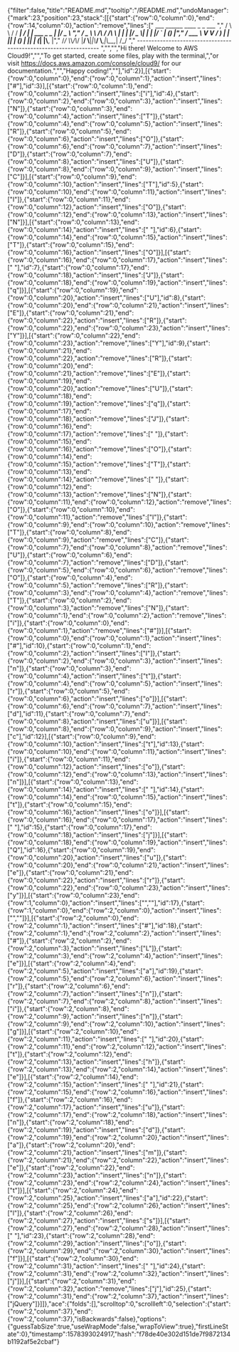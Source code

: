 {"filter":false,"title":"README.md","tooltip":"/README.md","undoManager":{"mark":23,"position":23,"stack":[[{"start":{"row":0,"column":0},"end":{"row":14,"column":0},"action":"remove","lines":["         ___        ______     ____ _                 _  ___  ","        / \\ \\      / / ___|   / ___| | ___  _   _  __| |/ _ \\ ","       / _ \\ \\ /\\ / /\\___ \\  | |   | |/ _ \\| | | |/ _` | (_) |","      / ___ \\ V  V /  ___) | | |___| | (_) | |_| | (_| |\\__, |","     /_/   \\_\\_/\\_/  |____/   \\____|_|\\___/ \\__,_|\\__,_|  /_/ "," ----------------------------------------------------------------- ","","","Hi there! Welcome to AWS Cloud9!","","To get started, create some files, play with the terminal,","or visit https://docs.aws.amazon.com/console/cloud9/ for our documentation.","","Happy coding!",""],"id":2}],[{"start":{"row":0,"column":0},"end":{"row":0,"column":1},"action":"insert","lines":["#"],"id":3}],[{"start":{"row":0,"column":1},"end":{"row":0,"column":2},"action":"insert","lines":["i"],"id":4},{"start":{"row":0,"column":2},"end":{"row":0,"column":3},"action":"insert","lines":["N"]},{"start":{"row":0,"column":3},"end":{"row":0,"column":4},"action":"insert","lines":["T"]},{"start":{"row":0,"column":4},"end":{"row":0,"column":5},"action":"insert","lines":["R"]},{"start":{"row":0,"column":5},"end":{"row":0,"column":6},"action":"insert","lines":["O"]},{"start":{"row":0,"column":6},"end":{"row":0,"column":7},"action":"insert","lines":["D"]},{"start":{"row":0,"column":7},"end":{"row":0,"column":8},"action":"insert","lines":["U"]},{"start":{"row":0,"column":8},"end":{"row":0,"column":9},"action":"insert","lines":["C"]}],[{"start":{"row":0,"column":9},"end":{"row":0,"column":10},"action":"insert","lines":["T"],"id":5},{"start":{"row":0,"column":10},"end":{"row":0,"column":11},"action":"insert","lines":["I"]},{"start":{"row":0,"column":11},"end":{"row":0,"column":12},"action":"insert","lines":["O"]},{"start":{"row":0,"column":12},"end":{"row":0,"column":13},"action":"insert","lines":["N"]}],[{"start":{"row":0,"column":13},"end":{"row":0,"column":14},"action":"insert","lines":[" "],"id":6},{"start":{"row":0,"column":14},"end":{"row":0,"column":15},"action":"insert","lines":["T"]},{"start":{"row":0,"column":15},"end":{"row":0,"column":16},"action":"insert","lines":["O"]}],[{"start":{"row":0,"column":16},"end":{"row":0,"column":17},"action":"insert","lines":[" "],"id":7},{"start":{"row":0,"column":17},"end":{"row":0,"column":18},"action":"insert","lines":["J"]},{"start":{"row":0,"column":18},"end":{"row":0,"column":19},"action":"insert","lines":["q"]}],[{"start":{"row":0,"column":19},"end":{"row":0,"column":20},"action":"insert","lines":["U"],"id":8},{"start":{"row":0,"column":20},"end":{"row":0,"column":21},"action":"insert","lines":["E"]},{"start":{"row":0,"column":21},"end":{"row":0,"column":22},"action":"insert","lines":["R"]},{"start":{"row":0,"column":22},"end":{"row":0,"column":23},"action":"insert","lines":["Y"]}],[{"start":{"row":0,"column":22},"end":{"row":0,"column":23},"action":"remove","lines":["Y"],"id":9},{"start":{"row":0,"column":21},"end":{"row":0,"column":22},"action":"remove","lines":["R"]},{"start":{"row":0,"column":20},"end":{"row":0,"column":21},"action":"remove","lines":["E"]},{"start":{"row":0,"column":19},"end":{"row":0,"column":20},"action":"remove","lines":["U"]},{"start":{"row":0,"column":18},"end":{"row":0,"column":19},"action":"remove","lines":["q"]},{"start":{"row":0,"column":17},"end":{"row":0,"column":18},"action":"remove","lines":["J"]},{"start":{"row":0,"column":16},"end":{"row":0,"column":17},"action":"remove","lines":[" "]},{"start":{"row":0,"column":15},"end":{"row":0,"column":16},"action":"remove","lines":["O"]},{"start":{"row":0,"column":14},"end":{"row":0,"column":15},"action":"remove","lines":["T"]},{"start":{"row":0,"column":13},"end":{"row":0,"column":14},"action":"remove","lines":[" "]},{"start":{"row":0,"column":12},"end":{"row":0,"column":13},"action":"remove","lines":["N"]},{"start":{"row":0,"column":11},"end":{"row":0,"column":12},"action":"remove","lines":["O"]},{"start":{"row":0,"column":10},"end":{"row":0,"column":11},"action":"remove","lines":["I"]},{"start":{"row":0,"column":9},"end":{"row":0,"column":10},"action":"remove","lines":["T"]},{"start":{"row":0,"column":8},"end":{"row":0,"column":9},"action":"remove","lines":["C"]},{"start":{"row":0,"column":7},"end":{"row":0,"column":8},"action":"remove","lines":["U"]},{"start":{"row":0,"column":6},"end":{"row":0,"column":7},"action":"remove","lines":["D"]},{"start":{"row":0,"column":5},"end":{"row":0,"column":6},"action":"remove","lines":["O"]},{"start":{"row":0,"column":4},"end":{"row":0,"column":5},"action":"remove","lines":["R"]},{"start":{"row":0,"column":3},"end":{"row":0,"column":4},"action":"remove","lines":["T"]},{"start":{"row":0,"column":2},"end":{"row":0,"column":3},"action":"remove","lines":["N"]},{"start":{"row":0,"column":1},"end":{"row":0,"column":2},"action":"remove","lines":["i"]},{"start":{"row":0,"column":0},"end":{"row":0,"column":1},"action":"remove","lines":["#"]}],[{"start":{"row":0,"column":0},"end":{"row":0,"column":1},"action":"insert","lines":["#"],"id":10},{"start":{"row":0,"column":1},"end":{"row":0,"column":2},"action":"insert","lines":["I"]},{"start":{"row":0,"column":2},"end":{"row":0,"column":3},"action":"insert","lines":["n"]},{"start":{"row":0,"column":3},"end":{"row":0,"column":4},"action":"insert","lines":["t"]},{"start":{"row":0,"column":4},"end":{"row":0,"column":5},"action":"insert","lines":["r"]},{"start":{"row":0,"column":5},"end":{"row":0,"column":6},"action":"insert","lines":["o"]}],[{"start":{"row":0,"column":6},"end":{"row":0,"column":7},"action":"insert","lines":["d"],"id":11},{"start":{"row":0,"column":7},"end":{"row":0,"column":8},"action":"insert","lines":["u"]}],[{"start":{"row":0,"column":8},"end":{"row":0,"column":9},"action":"insert","lines":["c"],"id":12}],[{"start":{"row":0,"column":9},"end":{"row":0,"column":10},"action":"insert","lines":["t"],"id":13},{"start":{"row":0,"column":10},"end":{"row":0,"column":11},"action":"insert","lines":["i"]},{"start":{"row":0,"column":11},"end":{"row":0,"column":12},"action":"insert","lines":["o"]},{"start":{"row":0,"column":12},"end":{"row":0,"column":13},"action":"insert","lines":["n"]}],[{"start":{"row":0,"column":13},"end":{"row":0,"column":14},"action":"insert","lines":[" "],"id":14},{"start":{"row":0,"column":14},"end":{"row":0,"column":15},"action":"insert","lines":["t"]},{"start":{"row":0,"column":15},"end":{"row":0,"column":16},"action":"insert","lines":["o"]}],[{"start":{"row":0,"column":16},"end":{"row":0,"column":17},"action":"insert","lines":[" "],"id":15},{"start":{"row":0,"column":17},"end":{"row":0,"column":18},"action":"insert","lines":["j"]}],[{"start":{"row":0,"column":18},"end":{"row":0,"column":19},"action":"insert","lines":["Q"],"id":16},{"start":{"row":0,"column":19},"end":{"row":0,"column":20},"action":"insert","lines":["u"]},{"start":{"row":0,"column":20},"end":{"row":0,"column":21},"action":"insert","lines":["e"]},{"start":{"row":0,"column":21},"end":{"row":0,"column":22},"action":"insert","lines":["r"]},{"start":{"row":0,"column":22},"end":{"row":0,"column":23},"action":"insert","lines":["y"]}],[{"start":{"row":0,"column":23},"end":{"row":1,"column":0},"action":"insert","lines":["",""],"id":17},{"start":{"row":1,"column":0},"end":{"row":2,"column":0},"action":"insert","lines":["",""]}],[{"start":{"row":2,"column":0},"end":{"row":2,"column":1},"action":"insert","lines":["#"],"id":18},{"start":{"row":2,"column":1},"end":{"row":2,"column":2},"action":"insert","lines":["#"]},{"start":{"row":2,"column":2},"end":{"row":2,"column":3},"action":"insert","lines":["L"]},{"start":{"row":2,"column":3},"end":{"row":2,"column":4},"action":"insert","lines":["e"]}],[{"start":{"row":2,"column":4},"end":{"row":2,"column":5},"action":"insert","lines":["a"],"id":19},{"start":{"row":2,"column":5},"end":{"row":2,"column":6},"action":"insert","lines":["r"]},{"start":{"row":2,"column":6},"end":{"row":2,"column":7},"action":"insert","lines":["n"]},{"start":{"row":2,"column":7},"end":{"row":2,"column":8},"action":"insert","lines":["i"]},{"start":{"row":2,"column":8},"end":{"row":2,"column":9},"action":"insert","lines":["n"]},{"start":{"row":2,"column":9},"end":{"row":2,"column":10},"action":"insert","lines":["g"]}],[{"start":{"row":2,"column":10},"end":{"row":2,"column":11},"action":"insert","lines":[" "],"id":20},{"start":{"row":2,"column":11},"end":{"row":2,"column":12},"action":"insert","lines":["t"]},{"start":{"row":2,"column":12},"end":{"row":2,"column":13},"action":"insert","lines":["h"]},{"start":{"row":2,"column":13},"end":{"row":2,"column":14},"action":"insert","lines":["e"]}],[{"start":{"row":2,"column":14},"end":{"row":2,"column":15},"action":"insert","lines":[" "],"id":21},{"start":{"row":2,"column":15},"end":{"row":2,"column":16},"action":"insert","lines":["f"]},{"start":{"row":2,"column":16},"end":{"row":2,"column":17},"action":"insert","lines":["u"]},{"start":{"row":2,"column":17},"end":{"row":2,"column":18},"action":"insert","lines":["n"]},{"start":{"row":2,"column":18},"end":{"row":2,"column":19},"action":"insert","lines":["d"]},{"start":{"row":2,"column":19},"end":{"row":2,"column":20},"action":"insert","lines":["a"]},{"start":{"row":2,"column":20},"end":{"row":2,"column":21},"action":"insert","lines":["m"]},{"start":{"row":2,"column":21},"end":{"row":2,"column":22},"action":"insert","lines":["e"]},{"start":{"row":2,"column":22},"end":{"row":2,"column":23},"action":"insert","lines":["n"]},{"start":{"row":2,"column":23},"end":{"row":2,"column":24},"action":"insert","lines":["t"]}],[{"start":{"row":2,"column":24},"end":{"row":2,"column":25},"action":"insert","lines":["a"],"id":22},{"start":{"row":2,"column":25},"end":{"row":2,"column":26},"action":"insert","lines":["l"]},{"start":{"row":2,"column":26},"end":{"row":2,"column":27},"action":"insert","lines":["s"]}],[{"start":{"row":2,"column":27},"end":{"row":2,"column":28},"action":"insert","lines":[" "],"id":23},{"start":{"row":2,"column":28},"end":{"row":2,"column":29},"action":"insert","lines":["o"]},{"start":{"row":2,"column":29},"end":{"row":2,"column":30},"action":"insert","lines":["f"]}],[{"start":{"row":2,"column":30},"end":{"row":2,"column":31},"action":"insert","lines":[" "],"id":24},{"start":{"row":2,"column":31},"end":{"row":2,"column":32},"action":"insert","lines":["j"]}],[{"start":{"row":2,"column":31},"end":{"row":2,"column":32},"action":"remove","lines":["j"],"id":25},{"start":{"row":2,"column":31},"end":{"row":2,"column":37},"action":"insert","lines":["jQuery"]}]]},"ace":{"folds":[],"scrolltop":0,"scrollleft":0,"selection":{"start":{"row":2,"column":37},"end":{"row":2,"column":37},"isBackwards":false},"options":{"guessTabSize":true,"useWrapMode":false,"wrapToView":true},"firstLineState":0},"timestamp":1578393024917,"hash":"f78de40e302d151de7f9872134b1192af5e2cbaf"}